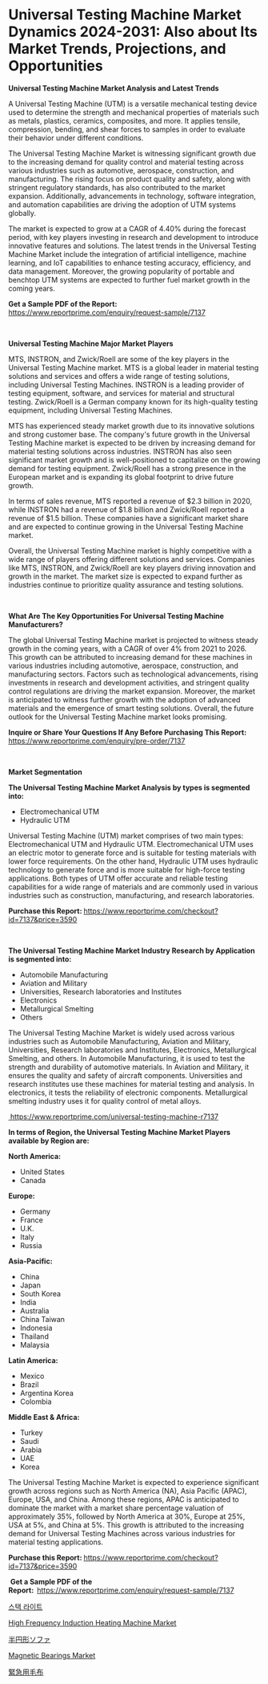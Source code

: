 <p><h1>Universal Testing Machine Market Dynamics 2024-2031: Also about Its Market Trends, Projections, and Opportunities</h1></p><p><strong>Universal Testing Machine Market Analysis and Latest Trends</strong></p>
<p><p>A Universal Testing Machine (UTM) is a versatile mechanical testing device used to determine the strength and mechanical properties of materials such as metals, plastics, ceramics, composites, and more. It applies tensile, compression, bending, and shear forces to samples in order to evaluate their behavior under different conditions.</p><p>The Universal Testing Machine Market is witnessing significant growth due to the increasing demand for quality control and material testing across various industries such as automotive, aerospace, construction, and manufacturing. The rising focus on product quality and safety, along with stringent regulatory standards, has also contributed to the market expansion. Additionally, advancements in technology, software integration, and automation capabilities are driving the adoption of UTM systems globally.</p><p>The market is expected to grow at a CAGR of 4.40% during the forecast period, with key players investing in research and development to introduce innovative features and solutions. The latest trends in the Universal Testing Machine Market include the integration of artificial intelligence, machine learning, and IoT capabilities to enhance testing accuracy, efficiency, and data management. Moreover, the growing popularity of portable and benchtop UTM systems are expected to further fuel market growth in the coming years.</p></p>
<p><strong>Get a Sample PDF of the Report:&nbsp;</strong> <a href="https://www.reportprime.com/enquiry/request-sample/7137">https://www.reportprime.com/enquiry/request-sample/7137</a></p>
<p>&nbsp;</p>
<p><strong>Universal Testing Machine Major Market Players</strong></p>
<p><p>MTS, INSTRON, and Zwick/Roell are some of the key players in the Universal Testing Machine market. MTS is a global leader in material testing solutions and services and offers a wide range of testing solutions, including Universal Testing Machines. INSTRON is a leading provider of testing equipment, software, and services for material and structural testing. Zwick/Roell is a German company known for its high-quality testing equipment, including Universal Testing Machines.</p><p>MTS has experienced steady market growth due to its innovative solutions and strong customer base. The company's future growth in the Universal Testing Machine market is expected to be driven by increasing demand for material testing solutions across industries. INSTRON has also seen significant market growth and is well-positioned to capitalize on the growing demand for testing equipment. Zwick/Roell has a strong presence in the European market and is expanding its global footprint to drive future growth.</p><p>In terms of sales revenue, MTS reported a revenue of $2.3 billion in 2020, while INSTRON had a revenue of $1.8 billion and Zwick/Roell reported a revenue of $1.5 billion. These companies have a significant market share and are expected to continue growing in the Universal Testing Machine market.</p><p>Overall, the Universal Testing Machine market is highly competitive with a wide range of players offering different solutions and services. Companies like MTS, INSTRON, and Zwick/Roell are key players driving innovation and growth in the market. The market size is expected to expand further as industries continue to prioritize quality assurance and testing solutions.</p></p>
<p>&nbsp;</p>
<p><strong>What Are The Key Opportunities For Universal Testing Machine Manufacturers?</strong></p>
<p><p>The global Universal Testing Machine market is projected to witness steady growth in the coming years, with a CAGR of over 4% from 2021 to 2026. This growth can be attributed to increasing demand for these machines in various industries including automotive, aerospace, construction, and manufacturing sectors. Factors such as technological advancements, rising investments in research and development activities, and stringent quality control regulations are driving the market expansion. Moreover, the market is anticipated to witness further growth with the adoption of advanced materials and the emergence of smart testing solutions. Overall, the future outlook for the Universal Testing Machine market looks promising.</p></p>
<p><strong>Inquire or Share Your Questions If Any Before Purchasing This Report:</strong> <a href="https://www.reportprime.com/enquiry/pre-order/7137">https://www.reportprime.com/enquiry/pre-order/7137</a></p>
<p>&nbsp;</p>
<p><strong>Market Segmentation</strong></p>
<p><strong>The Universal Testing Machine Market Analysis by types is segmented into:</strong></p>
<p><ul><li>Electromechanical UTM</li><li>Hydraulic UTM</li></ul></p>
<p><p>Universal Testing Machine (UTM) market comprises of two main types: Electromechanical UTM and Hydraulic UTM. Electromechanical UTM uses an electric motor to generate force and is suitable for testing materials with lower force requirements. On the other hand, Hydraulic UTM uses hydraulic technology to generate force and is more suitable for high-force testing applications. Both types of UTM offer accurate and reliable testing capabilities for a wide range of materials and are commonly used in various industries such as construction, manufacturing, and research laboratories.</p></p>
<p><strong>Purchase this Report:&nbsp;</strong><a href="https://www.reportprime.com/checkout?id=7137&price=3590">https://www.reportprime.com/checkout?id=7137&price=3590</a></p>
<p>&nbsp;</p>
<p><strong>The Universal Testing Machine Market Industry Research by Application is segmented into:</strong></p>
<p><ul><li>Automobile Manufacturing</li><li>Aviation and Military</li><li>Universities, Research laboratories and Institutes</li><li>Electronics</li><li>Metallurgical Smelting</li><li>Others</li></ul></p>
<p><p>The Universal Testing Machine Market is widely used across various industries such as Automobile Manufacturing, Aviation and Military, Universities, Research laboratories and Institutes, Electronics, Metallurgical Smelting, and others. In Automobile Manufacturing, it is used to test the strength and durability of automotive materials. In Aviation and Military, it ensures the quality and safety of aircraft components. Universities and research institutes use these machines for material testing and analysis. In electronics, it tests the reliability of electronic components. Metallurgical smelting industry uses it for quality control of metal alloys.</p></p>
<p><a href="https://www.reportprime.com/universal-testing-machine-r7137">&nbsp;https://www.reportprime.com/universal-testing-machine-r7137</a></p>
<p><strong>In terms of Region, the Universal Testing Machine Market Players available by Region are:</strong></p>
<p>
    <p> <strong> North America: </strong>
        <ul>
            <li>United States</li>
            <li>Canada</li>
        </ul>
        </p> 
    <p> <strong> Europe: </strong>
        <ul>
            <li>Germany</li>
            <li>France</li>
            <li>U.K.</li>
            <li>Italy</li>
            <li>Russia</li>
        </ul>
        </p> 
    <p> <strong> Asia-Pacific: </strong>
        <ul>
            <li>China</li>
            <li>Japan</li>
            <li>South Korea</li>
            <li>India</li>
            <li>Australia</li>
            <li>China Taiwan</li>
            <li>Indonesia</li>
            <li>Thailand</li>
            <li>Malaysia</li>
        </ul>
        </p> 
    <p> <strong> Latin America: </strong>
        <ul>
            <li>Mexico</li>
            <li>Brazil</li>
            <li>Argentina Korea</li>
            <li>Colombia</li>
        </ul>
        </p> 
    <p> <strong> Middle East & Africa: </strong>
        <ul>
            <li>Turkey</li>
            <li>Saudi</li>
            <li>Arabia</li>
            <li>UAE</li>
            <li>Korea</li>
        </ul>
    </p>
    </p>
<p><p>The Universal Testing Machine Market is expected to experience significant growth across regions such as North America (NA), Asia Pacific (APAC), Europe, USA, and China. Among these regions, APAC is anticipated to dominate the market with a market share percentage valuation of approximately 35%, followed by North America at 30%, Europe at 25%, USA at 5%, and China at 5%. This growth is attributed to the increasing demand for Universal Testing Machines across various industries for material testing applications.</p></p>
<p><strong>Purchase this Report: </strong><a href="https://www.reportprime.com/checkout?id=7137&price=3590">https://www.reportprime.com/checkout?id=7137&price=3590</a></p>
<p>&nbsp;<strong>Get a Sample PDF of the Report:&nbsp;&nbsp;</strong><a href="https://www.reportprime.com/enquiry/request-sample/7137">https://www.reportprime.com/enquiry/request-sample/7137</a></p>
<p><strong></strong></p>
<p><p><a href="https://github.com/KoleLedner/Market-Research-Report-List-1/blob/main/166151372078.md">스택 라이트</a></p><p><a href="https://github.com/redneck06/Market-Research-Report-List-3/blob/main/high-frequency-induction-heating-machine-market.md">High Frequency Induction Heating Machine Market</a></p><p><a href="https://github.com/WhitneyMurphy1982/Market-Research-Report-List-1/blob/main/221215976270.md">半円形ソファ</a></p><p><a href="https://github.com/peachesmcdowel1/Market-Research-Report-List-2/blob/main/magnetic-bearings-market.md">Magnetic Bearings Market</a></p><p><a href="https://github.com/TatumKoelpin2017/Market-Research-Report-List-1/blob/main/589717076269.md">緊急用毛布</a></p></p>